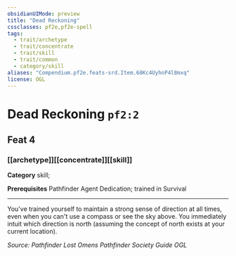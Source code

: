 ```yaml
---
obsidianUIMode: preview
title: "Dead Reckoning"
cssclasses: pf2e,pf2e-spell
tags:
  - trait/archetype
  - trait/concentrate
  - trait/skill
  - trait/common
  - category/skill
aliases: "Compendium.pf2e.feats-srd.Item.68Kc4UyhnP4l8mxq"
license: OGL
---
```

# Dead Reckoning `pf2:2`
## Feat 4
### [[archetype]][[concentrate]][[skill]]

**Category** skill; 



**Prerequisites** Pathfinder Agent Dedication; trained in Survival
* * *
You've trained yourself to maintain a strong sense of direction at all times, even when you can't use a compass or see the sky above. You immediately intuit which direction is north (assuming the concept of north exists at your current location).

*Source: Pathfinder Lost Omens Pathfinder Society Guide*
*OGL*